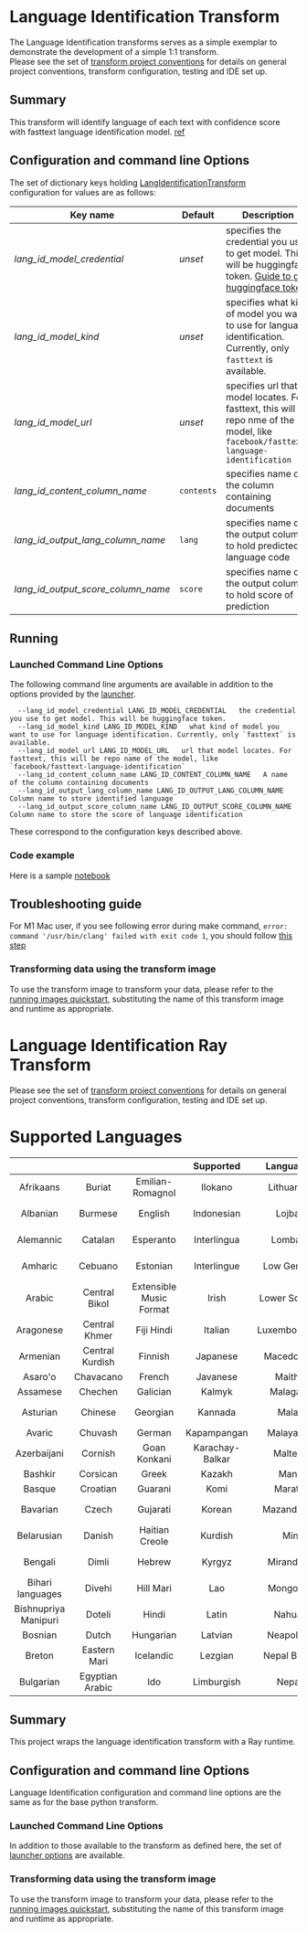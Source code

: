 # Language Identification Transform 
The Language Identification transforms serves as a simple exemplar to demonstrate the development
of a simple 1:1 transform.  
Please see the set of [transform project conventions](../../README.md#transform-project-conventions) for details on general project conventions, transform configuration, testing and IDE set up.

## Summary 
This transform will identify language of each text with confidence score with fasttext language identification model. [ref](https://huggingface.co/facebook/fasttext-language-identification)

## Configuration and command line Options

The set of dictionary keys holding [LangIdentificationTransform](dpk_lang_id/transform.py) 
configuration for values are as follows:

| Key name  | Default  | Description |
|------------|----------|--------------|
| _lang_id_model_credential_ | _unset_ | specifies the credential you use to get model. This will be huggingface token. [Guide to get huggingface token](https://huggingface.co/docs/hub/security-tokens) |
| _lang_id_model_kind_ | _unset_ | specifies what kind of model you want to use for language identification. Currently, only `fasttext` is available. |
| _lang_id_model_url_ | _unset_ |  specifies url that model locates. For fasttext, this will be repo nme of the model, like `facebook/fasttext-language-identification` |
| _lang_id_content_column_name_ | `contents` | specifies name of the column containing documents |
| _lang_id_output_lang_column_name_ | `lang` | specifies name of the output column to hold predicted language code |
| _lang_id_output_score_column_name_ | `score` | specifies name of the output column to hold score of prediction |

## Running

### Launched Command Line Options 
The following command line arguments are available in addition to 
the options provided by 
the [launcher](../../../data-processing-lib/doc/launcher-options.md).
```
  --lang_id_model_credential LANG_ID_MODEL_CREDENTIAL   the credential you use to get model. This will be huggingface token.
  --lang_id_model_kind LANG_ID_MODEL_KIND   what kind of model you want to use for language identification. Currently, only `fasttext` is available.
  --lang_id_model_url LANG_ID_MODEL_URL   url that model locates. For fasttext, this will be repo name of the model, like `facebook/fasttext-language-identification`
  --lang_id_content_column_name LANG_ID_CONTENT_COLUMN_NAME   A name of the column containing documents
  --lang_id_output_lang_column_name LANG_ID_OUTPUT_LANG_COLUMN_NAME   Column name to store identified language
  --lang_id_output_score_column_name LANG_ID_OUTPUT_SCORE_COLUMN_NAME   Column name to store the score of language identification
```
These correspond to the configuration keys described above.

### Code example
Here is a sample [notebook](lang_id.ipynb)

## Troubleshooting guide

For M1 Mac user, if you see following error during make command, `error: command '/usr/bin/clang' failed with exit code 1`, you should follow [this step](https://freeman.vc/notes/installing-fasttext-on-an-m1-mac)


### Transforming data using the transform image

To use the transform image to transform your data, please refer to the 
[running images quickstart](../../../doc/quick-start/run-transform-image.md),
substituting the name of this transform image and runtime as appropriate.

# Language Identification Ray Transform 
Please see the set of
[transform project conventions](../../README.md#transform-project-conventions)
for details on general project conventions, transform configuration,
testing and IDE set up.

# Supported Languages
|                     |                     |                     | Supported           | Languages           |    |  |  |
| :-----------------: | :-----------------: | :-----------------: | :-----------------: | :-----------------: | :-----------------: | :-----------------: | :-----------------: |
|Afrikaans 	|Buriat 	|Emilian-Romagnol 	|Ilokano 	|Lithuanian 	|Northern Frisian 	|Scottish Gaelic 	|Turkmen | 
|Albanian 	|Burmese 	|English 	|Indonesian 	|Lojban 	|Northern Luri 	|Serbian 	|Tuvan |
|Alemannic 	|Catalan 	|Esperanto 	|Interlingua 	|Lombard 	|Norwegian 	|Serbo-Croatian 	|Uighur |
|Amharic 	|Cebuano 	|Estonian 	|Interlingue 	|Low German 	|Norwegian Nynorsk 	|Sicilian 	|Ukrainian |
|Arabic 	|Central Bikol 	|Extensible Music Format	|Irish 	|Lower Sorbian 	|Occitan 	|Sindhi 	|Upper Sorbian |
|Aragonese 	|Central Khmer 	|Fiji Hindi 	|Italian 	|Luxembourgish 	|Odia 	|Sinhala 	|Urdu  |
|Armenian 	|Central Kurdish 	|Finnish 	|Japanese 	|Macedonian 	|Ossetian 	|Slovak 	|Uzbek  |
|Asaro'o 	|Chavacano 	|French 	|Javanese 	|Maithili 	|Palatine 	|Slovenian 	|Venetian |
|Assamese 	|Chechen 	|Galician 	|Kalmyk	|Malagasy 	|Pashto 	|Somali 	|Veps |
|Asturian 	|Chinese	|Georgian 	|Kannada 	|Malay 	|Persian 	|South Azerbaijani 	|Vietnamese |
|Avaric 	|Chuvash 	|German 	|Kapampangan 	|Malayalam 	|Piedmontese 	|Spanish 	|Volapük
|Azerbaijani 	|Cornish 	|Goan Konkani 	|Karachay-Balkar 	|Maltese 	|Polish 	|Sundanese 	|Walloon|
|Bashkir 	|Corsican 	|Greek 	|Kazakh 	|Manx 	|Portuguese 	|Swahili 	|Waray |
|Basque 	|Croatian 	|Guarani 	|Komi 	|Marathi 	|Punjabi 	|Swedish 	|Welsh |
|Bavarian 	|Czech 	|Gujarati 	|Korean 	|Mazandarani 	|Quechua 	|Tagalog	|West Flemish |
|Belarusian 	|Danish 	|Haitian Creole 	|Kurdish 	|Min 	|Romanian 	|Tajik 	|Western Frisian |
|Bengali 	|Dimli 	|Hebrew 	|Kyrgyz 	|Mirandese 	|Romansh 	|Tamil 	|Western Punjabi |
|Bihari languages 	|Divehi 	|Hill Mari 	|Lao 	|Mongolian 	|Russian 	|Tatar	|Wu Chinese |
|Bishnupriya Manipuri 	|Doteli 	|Hindi 	|Latin 	|Nahuatl 	|Rusyn 	|Telugu 	|Yakut |
|Bosnian 	|Dutch 	|Hungarian 	|Latvian 	|Neapolitan 	|Sanskrit 	|Thai 	|Yiddish |
|Breton 	|Eastern Mari 	|Icelandic 	|Lezgian 	|Nepal Bhasa 	|Sardinian 	|Tibetan 	|Yoruba |
|Bulgarian 	|Egyptian Arabic 	|Ido 	|Limburgish 	|Nepali 	|Scots 	|Turkish	|Yue |

## Summary 
This project wraps the language identification transform with a Ray runtime.

## Configuration and command line Options

Language Identification configuration and command line options are the same as for the base python transform. 

### Launched Command Line Options 
In addition to those available to the transform as defined here,
the set of 
[launcher options](../../../data-processing-lib/doc/launcher-options.md) are available.

### Transforming data using the transform image

To use the transform image to transform your data, please refer to the 
[running images quickstart](../../../doc/quick-start/run-transform-image.md),
substituting the name of this transform image and runtime as appropriate.

